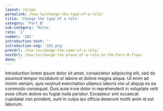 ```yaml
---
layout: recipe
permalink: /how-to/change-the-type-of-a-role/
title: 'Change the type of a role'
category: 'Part B'
sub-category: 'Roles'
rate: '2'
number: '202'
introduction-text: ''
introduction-img: '101.png'
prevUrl: /how-to/change-the-name-of-a-role/
nextUrl: /how-to/change-the-place-of-a-role-in-the-Part-B-flow/
done: ''
---
```


Introduction lorem ipsum dolor sit amet, consectetur adipiscing elit, sed do eiusmod tempor incididunt ut labore et dolore magna aliqua. Ut enim ad minim veniam, quis nostrud exercitation ullamco laboris nisi ut aliquip ex ea commodo consequat. Duis aute irure dolor in reprehenderit in voluptate velit esse cillum dolore eu fugiat nulla pariatur. Excepteur sint occaecat cupidatat non proident, sunt in culpa qui officia deserunt mollit anim id est laborum.

